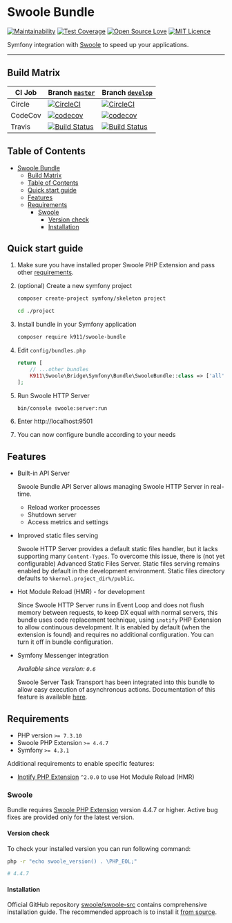 # Swoole Bundle

[![Maintainability](https://api.codeclimate.com/v1/badges/1d73a214622bba769171/maintainability)](https://codeclimate.com/github/k911/swoole-bundle/maintainability)
[![Test Coverage](https://api.codeclimate.com/v1/badges/1d73a214622bba769171/test_coverage)](https://codeclimate.com/github/k911/swoole-bundle/test_coverage)
[![Open Source Love](https://badges.frapsoft.com/os/v1/open-source.svg?v=103)](https://github.com/ellerbrock/open-source-badges/)
[![MIT Licence](https://badges.frapsoft.com/os/mit/mit.svg?v=103)](https://opensource.org/licenses/mit-license.php)

Symfony integration with [Swoole](https://www.swoole.co.uk/) to speed up your applications.

---

## Build Matrix

| CI Job | Branch [`master`](https://github.com/k911/swoole-bundle/tree/develop)                                                                       | Branch [`develop`](https://github.com/k911/swoole-bundle/tree/master)                                                                         |
| ------ | ------------------------------------------------------------------------------------------------------------------------------------------- | --------------------------------------------------------------------------------------------------------------------------------------------- |
| Circle | [![CircleCI](https://circleci.com/gh/k911/swoole-bundle/tree/master.svg?style=svg)](https://circleci.com/gh/k911/swoole-bundle/tree/master) | [![CircleCI](https://circleci.com/gh/k911/swoole-bundle/tree/develop.svg?style=svg)](https://circleci.com/gh/k911/swoole-bundle/tree/develop) |
| CodeCov | [![codecov](https://codecov.io/gh/k911/swoole-bundle/branch/master/graph/badge.svg)](https://codecov.io/gh/k911/swoole-bundle) | [![codecov](https://codecov.io/gh/k911/swoole-bundle/branch/develop/graph/badge.svg)](https://codecov.io/gh/k911/swoole-bundle) |
| Travis | [![Build Status](https://travis-ci.org/k911/swoole-bundle.svg?branch=master)](https://travis-ci.org/k911/swoole-bundle)                     | [![Build Status](https://travis-ci.org/k911/swoole-bundle.svg?branch=develop)](https://travis-ci.org/k911/swoole-bundle)                      |

## Table of Contents

- [Swoole Bundle](#swoole-bundle)
  - [Build Matrix](#build-matrix)
  - [Table of Contents](#table-of-contents)
  - [Quick start guide](#quick-start-guide)
  - [Features](#features)
  - [Requirements](#requirements)
    - [Swoole](#swoole)
      - [Version check](#version-check)
      - [Installation](#installation)

## Quick start guide

1. Make sure you have installed proper Swoole PHP Extension and pass other [requirements](#requirements).

2. (optional) Create a new symfony project

    ```bash
    composer create-project symfony/skeleton project

    cd ./project
    ```

3. Install bundle in your Symfony application

    ```bash
    composer require k911/swoole-bundle
    ```

4. Edit `config/bundles.php`

    ```php
    return [
        // ...other bundles
        K911\Swoole\Bridge\Symfony\Bundle\SwooleBundle::class => ['all' => true],
    ];
    ```

5. Run Swoole HTTP Server

    ```bash
    bin/console swoole:server:run
    ```

6. Enter http://localhost:9501

7. You can now configure bundle according to your needs

## Features

- Built-in API Server

    Swoole Bundle API Server allows managing Swoole HTTP Server in real-time.

    - Reload worker processes
    - Shutdown server
    - Access metrics and settings

- Improved static files serving

    Swoole HTTP Server provides a default static files handler, but it lacks supporting many `Content-Types`. To overcome this issue, there is (not yet configurable) Advanced Static Files Server. Static files serving remains enabled by default in the development environment. Static files directory defaults to `%kernel.project_dir%/public`.

- Hot Module Reload (HMR) - for development

    Since Swoole HTTP Server runs in Event Loop and does not flush memory between requests, to keep DX equal with normal servers, this bundle uses code replacement technique, using `inotify` PHP Extension to allow continuous development. It is enabled by default (when the extension is found) and requires no additional configuration. You can turn it off in bundle configuration.

- Symfony Messenger integration

    *Available since version: `0.6`*

    Swoole Server Task Transport has been integrated into this bundle to allow easy execution of asynchronous actions. Documentation of this feature is available [here](docs/swoole-task-symfony-messenger-transport.md).

## Requirements

- PHP version `>= 7.3.10`
- Swoole PHP Extension `>= 4.4.7`
- Symfony `>= 4.3.1`

Additional requirements to enable specific features:

- [Inotify PHP Extension](https://pecl.php.net/package/inotify) `^2.0.0` to use Hot Module Reload (HMR)

### Swoole

Bundle requires [Swoole PHP Extension](https://github.com/swoole/swoole-src) version 4.4.7 or higher. Active bug fixes are provided only for the latest version.

#### Version check

To check your installed version you can run following command:

```sh
php -r "echo swoole_version() . \PHP_EOL;"

# 4.4.7
```

#### Installation

Official GitHub repository [swoole/swoole-src](https://github.com/swoole/swoole-src#%EF%B8%8F-installation) contains comprehensive installation guide. The recommended approach is to install it [from source](https://github.com/swoole/swoole-src#3-install-from-source-recommended).
